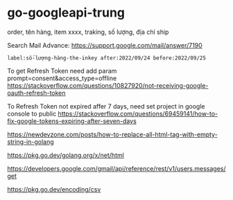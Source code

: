 # go-googleapi-trung


order, 
tên hàng, 
item xxxx, 
traking, 
số lượng, 
địa chỉ ship

Search Mail Advance:
https://support.google.com/mail/answer/7190
```
label:số-lượng-hàng-the-inkey after:2022/09/24 before:2022/09/25
```

To get Refresh Token need add param prompt=consent&access_type=offline
https://stackoverflow.com/questions/10827920/not-receiving-google-oauth-refresh-token

To Refresh Token not expired affer 7 days, need set project in google console to public
https://stackoverflow.com/questions/69459141/how-to-fix-google-tokens-expiring-after-seven-days

https://newdevzone.com/posts/how-to-replace-all-html-tag-with-empty-string-in-golang

https://pkg.go.dev/golang.org/x/net/html

https://developers.google.com/gmail/api/reference/rest/v1/users.messages/get

https://pkg.go.dev/encoding/csv
